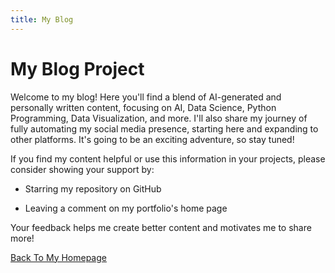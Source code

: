 ```yaml
---
title: My Blog
---
```



# My Blog Project

Welcome to my blog! Here you'll find a blend of AI-generated and personally written content, focusing on AI, Data Science, Python Programming, Data Visualization, and more. I'll also share my journey of fully automating my social media presence, starting here and expanding to other platforms. It's going to be an exciting adventure, so stay tuned! 


If you find my content helpful or use this information in your projects, please consider showing your support by:

- Starring my repository on GitHub

- Leaving a comment on my portfolio's home page

Your feedback helps me create better content and motivates me to share more!


<a href="https://mateusznowakowski2024.github.io/ds_ai_portfolio/" class="md-button md-button--primary">Back To My Homepage</a>


<!-- blog_post_list -->

